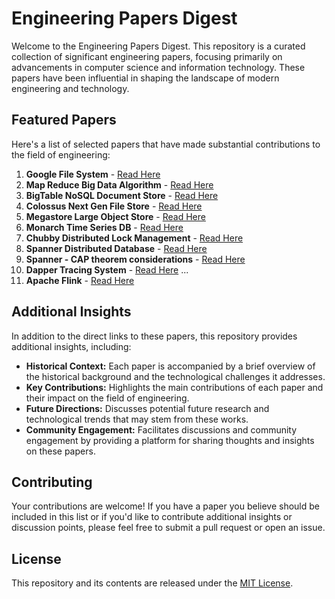 # Engineering Papers Digest

Welcome to the Engineering Papers Digest. This repository is a curated collection of significant engineering papers, focusing primarily on advancements in computer science and information technology. These papers have been influential in shaping the landscape of modern engineering and technology.

## Featured Papers

Here's a list of selected papers that have made substantial contributions to the field of engineering:

1. **Google File System** - [Read Here](https://lnkd.in/d2-wnyqZ)
2. **Map Reduce Big Data Algorithm** - [Read Here](https://lnkd.in/dvE8-s8M)
3. **BigTable NoSQL Document Store** - [Read Here](https://lnkd.in/drmvvSAK)
4. **Colossus Next Gen File Store** - [Read Here](https://lnkd.in/dERKhwMf)
5. **Megastore Large Object Store** - [Read Here](https://lnkd.in/d5JDs2-K)
6. **Monarch Time Series DB** - [Read Here](https://lnkd.in/d3kH_NCp)
7. **Chubby Distributed Lock Management** - [Read Here](https://lnkd.in/dYy-w5rW)
8. **Spanner Distributed Database** - [Read Here](https://lnkd.in/d6Emnycp)
9. **Spanner - CAP theorem considerations** - [Read Here](https://lnkd.in/dq29BAWQ)
10. **Dapper Tracing System** - [Read Here](https://lnkd.in/dm36-6jn)
...
41. **Apache Flink** - [Read Here](https://lnkd.in/dn_gMvaR)

## Additional Insights

In addition to the direct links to these papers, this repository provides additional insights, including:

- **Historical Context:** Each paper is accompanied by a brief overview of the historical background and the technological challenges it addresses.
- **Key Contributions:** Highlights the main contributions of each paper and their impact on the field of engineering.
- **Future Directions:** Discusses potential future research and technological trends that may stem from these works.
- **Community Engagement:** Facilitates discussions and community engagement by providing a platform for sharing thoughts and insights on these papers.

## Contributing

Your contributions are welcome! If you have a paper you believe should be included in this list or if you'd like to contribute additional insights or discussion points, please feel free to submit a pull request or open an issue.

## License

This repository and its contents are released under the [MIT License](https://opensource.org/licenses/MIT).
